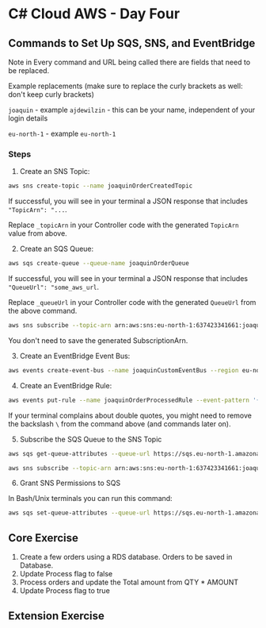 # C# Cloud AWS - Day Four
## Commands to Set Up SQS, SNS, and EventBridge

Note in Every command and URL being called there are fields that need to be replaced.

Example replacements (make sure to replace the curly brackets as well: don't keep curly brackets)

`joaquin` - example `ajdewilzin` - this can be your name, independent of your login details

`eu-north-1` - example `eu-north-1`

### Steps
1. Create an SNS Topic:

```bash
aws sns create-topic --name joaquinOrderCreatedTopic
```
If successful, you will see in your terminal a JSON response that includes `"TopicArn": "...`.

Replace `_topicArn` in your Controller code with the generated `TopicArn` value from above.

2. Create an SQS Queue:

```bash
aws sqs create-queue --queue-name joaquinOrderQueue
```

If successful, you will see in your terminal a JSON response that includes `"QueueUrl": "some_aws_url`.

Replace `_queueUrl` in your Controller code with the generated `QueueUrl` from the above command.


```bash
aws sns subscribe --topic-arn arn:aws:sns:eu-north-1:637423341661:joaquinOrderCreatedTopic --protocol sqs --notification-endpoint arn:aws:sqs:eu-north-1:637423341661:joaquinOrderQueue
```

You don't need to save the generated SubscriptionArn.

3. Create an EventBridge Event Bus:

```bash
aws events create-event-bus --name joaquinCustomEventBus --region eu-north-1
```

4. Create an EventBridge Rule:

```bash
aws events put-rule --name joaquinOrderProcessedRule --event-pattern '{\"source\": [\"order.service\"]}' --event-bus-name joaquinCustomEventBus
```

If your terminal complains about double quotes, you might need to remove the backslash `\` from the command above (and commands later on).


5. Subscribe the SQS Queue to the SNS Topic

```bash
aws sqs get-queue-attributes --queue-url https://sqs.eu-north-1.amazonaws.com/637423341661/joaquinOrderQueue --attribute-name QueueArn --region eu-north-1
```

```bash
aws sns subscribe --topic-arn arn:aws:sns:eu-north-1:637423341661:joaquinOrderCreatedTopic --protocol sqs --notification-endpoint arn:aws:sqs:eu-north-1:637423341661:joaquinOrderQueue --region eu-north-1
```

6. Grant SNS Permissions to SQS


In Bash/Unix terminals you can run this command:
```bash
aws sqs set-queue-attributes --queue-url https://sqs.eu-north-1.amazonaws.com/637423341661/joaquinOrderQueue --attributes '{"Policy":"{\"Version\":\"2012-10-17\",\"Statement\":[{\"Effect\":\"Allow\",\"Principal\":{\"AWS\":\"*\"},\"Action\":\"SQS:SendMessage\",\"Resource\":\"arn:aws:sqs:eu-north-1:637423341661:joaquinOrderQueue\",\"Condition\":{\"ArnEquals\":{\"aws:SourceArn\":\"arn:aws:sns:eu-north-1:637423341661:joaquinOrderCreatedTopic\"}}}]}"}' --region eu-north-1
```


## Core Exercise
1. Create a few orders using a RDS database. Orders to be saved in Database.
2. Update Process flag to false
3. Process orders and update the Total amount from QTY * AMOUNT
4. Update Process flag to true

## Extension Exercise
